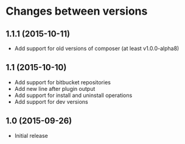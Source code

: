 # Changes between versions

## 1.1.1 (2015-10-11)

* Add support for old versions of composer (at least v1.0.0-alpha8)

## 1.1 (2015-10-10)

* Add support for bitbucket repositories
* Add new line after plugin output
* Add support for install and uninstall operations
* Add support for dev versions

## 1.0 (2015-09-26)

* Initial release
